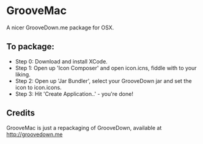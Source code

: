 # GrooveMac

A nicer GrooveDown.me package for OSX.

## To package:

* Step 0: Download and install XCode.
* Step 1: Open up 'Icon Composer' and open icon.icns, fiddle with to your liking.
* Step 2: Open up 'Jar Bundler', select your GrooveDown jar and set the icon to icon.icons.
* Step 3: Hit 'Create Application..' - you're done!

## Credits

GrooveMac is just a repackaging of GrooveDown, available at http://groovedown.me
